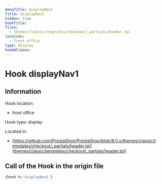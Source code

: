```yaml
---
menuTitle: displayNav1
Title: displayNav1
hidden: true
hookTitle: 
files:
  - themes/classic/templates/checkout/_partials/header.tpl
location:
  - front office
type: display
hookAliases:
---
```


# Hook displayNav1

## Information

Hook location:
  - front office

Hook type: display

Located in: 
  - [https://github.com/PrestaShop/PrestaShop/blob/8.0.x/themes/classic/templates/checkout/_partials/header.tpl](themes/classic/templates/checkout/_partials/header.tpl)

## Call of the Hook in the origin file

```php
{hook h='displayNav1'}
```